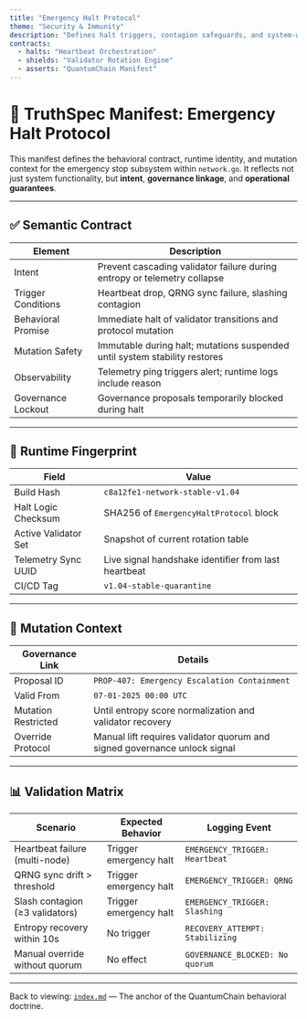 ```yaml
---
title: "Emergency Halt Protocol"
theme: "Security & Immunity"
description: "Defines halt triggers, contagion safeguards, and system-wide behavioral guarantees for validator coordination during high-risk conditions."
contracts:
  - halts: "Heartbeat Orchestration"
  - shields: "Validator Rotation Engine"
  - asserts: "QuantumChain Manifest"
---
```


# 📄 TruthSpec Manifest: Emergency Halt Protocol

This manifest defines the behavioral contract, runtime identity, and mutation context for the emergency stop subsystem within `network.go`. It reflects not just system functionality, but **intent**, **governance linkage**, and **operational guarantees**.

---

## ✅ Semantic Contract

| Element                | Description                                                                 |
|------------------------|-----------------------------------------------------------------------------|
| Intent                 | Prevent cascading validator failure during entropy or telemetry collapse   |
| Trigger Conditions     | Heartbeat drop, QRNG sync failure, slashing contagion                      |
| Behavioral Promise     | Immediate halt of validator transitions and protocol mutation              |
| Mutation Safety        | Immutable during halt; mutations suspended until system stability restores |
| Observability          | Telemetry ping triggers alert; runtime logs include reason                 |
| Governance Lockout     | Governance proposals temporarily blocked during halt                       |

---

## 🧬 Runtime Fingerprint

| Field                  | Value                                                  |
|------------------------|--------------------------------------------------------|
| Build Hash             | `c8a12fe1-network-stable-v1.04`                        |
| Halt Logic Checksum    | SHA256 of `EmergencyHaltProtocol` block                |
| Active Validator Set   | Snapshot of current rotation table                    |
| Telemetry Sync UUID    | Live signal handshake identifier from last heartbeat  |
| CI/CD Tag              | `v1.04-stable-quarantine`                              |

---

## 📎 Mutation Context

| Governance Link        | Details                                                                    |
|------------------------|-----------------------------------------------------------------------------|
| Proposal ID            | `PROP-407: Emergency Escalation Containment`                               |
| Valid From             | `07-01-2025 00:00 UTC`                                                      |
| Mutation Restricted    | Until entropy score normalization and validator recovery                   |
| Override Protocol      | Manual lift requires validator quorum and signed governance unlock signal |

---

## 📊 Validation Matrix

| Scenario                              | Expected Behavior                      | Logging Event                     |
|---------------------------------------|----------------------------------------|-----------------------------------|
| Heartbeat failure (multi-node)        | Trigger emergency halt                 | `EMERGENCY_TRIGGER: Heartbeat`    |
| QRNG sync drift > threshold           | Trigger emergency halt                 | `EMERGENCY_TRIGGER: QRNG`         |
| Slash contagion (≥3 validators)       | Trigger emergency halt                 | `EMERGENCY_TRIGGER: Slashing`     |
| Entropy recovery within 10s           | No trigger                             | `RECOVERY_ATTEMPT: Stabilizing`   |
| Manual override without quorum        | No effect                              | `GOVERNANCE_BLOCKED: No quorum`   |

---

Back to viewing: [`index.md`](./index.md) — The anchor of the QuantumChain behavioral doctrine.

